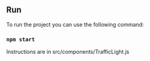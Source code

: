 ## Run

To run the project you can use the following command:

### `npm start`

Instructions are in src/components/TrafficLight.js